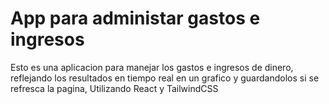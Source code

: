 # App para administar gastos e ingresos
Esto es una aplicacion para manejar los gastos e ingresos de dinero, reflejando los resultados en tiempo real en un grafico y guardandolos si se refresca la pagina, Utilizando React y TailwindCSS
